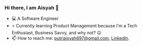 ### Hi there, I am Aisyah 👋

- :computer: A Software Engineer
- :star: Currently learning Product Management because I'm a Tech Enthusiast, Business Savvy, and why not? :wink:
- 📫 How to reach me: putriaisyah697@gmail.com, [LinkedIn](https://www.linkedin.com/in/aisyah-putri-utami/).
